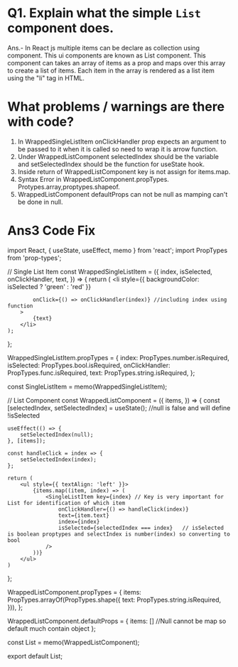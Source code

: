 
# Q1. Explain what the simple `List` component does.
Ans.- In React js multiple items can be declare as collection using component. This ui components are known as List component. This component can takes an array of items as a prop and maps over this array to create a list of items. Each item in the array is rendered as a list item using the "li" tag in HTML.


#  What problems / warnings are there with code?
1. In WrappedSingleListItem onClickHandler prop expects an argument to be passed to it when it is called so need to wrap it is arrow function.
2. Under WrappedListComponent selectedIndex should be the variable and setSelectedIndex should be the function for useState hook.
3. Inside return of WrappedListComponent key is not assign for items.map.
4. Syntax Error in WrappedListComponent.propTypes. Protypes.array,proptypes.shapeof.
5. WrappedListComponent defaultProps can not be null as mamping can't be done in null.


# Ans3 Code Fix
import React, { useState, useEffect, memo } from 'react';
import PropTypes from 'prop-types';

// Single List Item
const WrappedSingleListItem = ({
    index,
    isSelected,
    onClickHandler,
    text,
}) => {
    return (
        <li
            style={{ backgroundColor: isSelected ? 'green' : 'red' }}

            onClick={() => onClickHandler(index)} //including index using function
        >
            {text}
        </li>
    );
};


WrappedSingleListItem.propTypes = {
    index: PropTypes.number.isRequired,
    isSelected: PropTypes.bool.isRequired,
    onClickHandler: PropTypes.func.isRequired,
    text: PropTypes.string.isRequired,
};


const SingleListItem = memo(WrappedSingleListItem);

// List Component
const WrappedListComponent = ({
    items,
}) => {
    const [selectedIndex, setSelectedIndex] = useState(); //null is false and will define !isSelected

    useEffect(() => {
        setSelectedIndex(null);
    }, [items]);

    const handleClick = index => {
        setSelectedIndex(index);
    };

    return (
        <ul style={{ textAlign: 'left' }}>
            {items.map((item, index) => (
                <SingleListItem key={index} // Key is very important for List for identification of which item
                    onClickHandler={() => handleClick(index)}
                    text={item.text}
                    index={index}
                    isSelected={selectedIndex === index}   // isSelected is boolean proptypes and selectIndex is number(index) so converting to bool
                />
            ))}
        </ul>
    )
};

WrappedListComponent.propTypes = {
    items: PropTypes.arrayOf(PropTypes.shape({
        text: PropTypes.string.isRequired,
    })),
};

WrappedListComponent.defaultProps = {
    items: [] //Null cannot be map so default much contain object
};

const List = memo(WrappedListComponent);

export default List;

